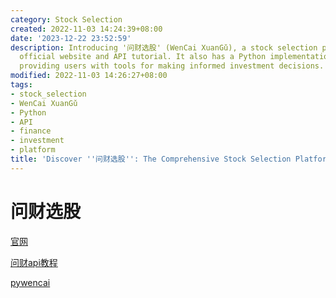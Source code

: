 ```yaml
---
category: Stock Selection
created: 2022-11-03 14:24:39+08:00
date: '2023-12-22 23:52:59'
description: Introducing '问财选股' (WenCai XuanGǔ), a stock selection platform with an
  official website and API tutorial. It also has a Python implementation called 'pywencai',
  providing users with tools for making informed investment decisions.
modified: 2022-11-03 14:26:27+08:00
tags:
- stock_selection
- WenCai XuanGǔ
- Python
- API
- finance
- investment
- platform
title: 'Discover ''问财选股'': The Comprehensive Stock Selection Platform and Python Implementation'
---
```


# 问财选股

[官网](http://www.iwencai.com/unifiedmobile/#/home/index)

[问财api教程](https://zhuanlan.zhihu.com/p/539403282?utm_id=0)

[pywencai](https://github.com/zsrl/pywencai)
